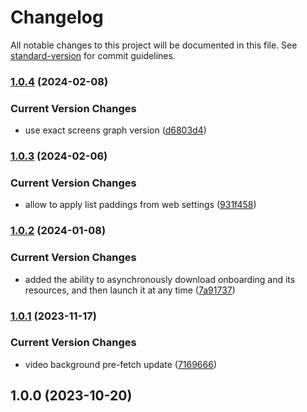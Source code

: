 # Changelog

All notable changes to this project will be documented in this file. See [standard-version](https://github.com/conventional-changelog/standard-version) for commit guidelines.

### [1.0.4](https://github.com/onboarding-online/swift-onboarding-sdk/compare/v1.0.3...v1.0.4) (2024-02-08)


### Current Version Changes

* use exact screens graph version ([d6803d4](https://github.com/onboarding-online/swift-onboarding-sdk/commit/d6803d456b72a8089c2e40671808da5edcf7f63b))

### [1.0.3](https://github.com/onboarding-online/swift-onboarding-sdk/compare/v1.0.2...v1.0.3) (2024-02-06)


### Current Version Changes

* allow to apply list paddings from web settings ([931f458](https://github.com/onboarding-online/swift-onboarding-sdk/commit/931f458149e697edfff3f4925c8df62244045208))

### [1.0.2](https://github.com/onboarding-online/swift-onboarding-sdk/compare/v1.0.1...v1.0.2) (2024-01-08)


### Current Version Changes

* added the ability to asynchronously download onboarding and its resources, and then launch it at any time ([7a91737](https://github.com/onboarding-online/swift-onboarding-sdk/commit/7a917376fafe3c38ede666e50cf723527ec11158))

### [1.0.1](https://github.com/onboarding-online/swift-onboarding-sdk/compare/v1.0.0...v1.0.1) (2023-11-17)


### Current Version Changes

* video background pre-fetch update ([7169666](https://github.com/onboarding-online/swift-onboarding-sdk/commit/7169666dc928296ed5748d4df467793daf71ffd7))

## 1.0.0 (2023-10-20)
